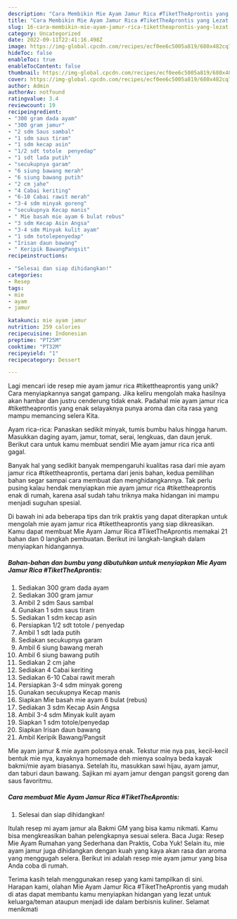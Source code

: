 ```yaml
---
description: "Cara Membikin Mie Ayam Jamur Rica #TiketTheAprontis yang Lezat Sekali"
title: "Cara Membikin Mie Ayam Jamur Rica #TiketTheAprontis yang Lezat Sekali"
slug: 16-cara-membikin-mie-ayam-jamur-rica-tikettheaprontis-yang-lezat-sekali
category: Uncategorized
date: 2022-09-11T22:41:16.498Z
image: https://img-global.cpcdn.com/recipes/ecf0ee6c5005a819/680x482cq70/mie-ayam-jamur-rica-tikettheaprontis-foto-resep-utama.jpg
hideToc: false
enableToc: true
enableTocContent: false
thumbnail: https://img-global.cpcdn.com/recipes/ecf0ee6c5005a819/680x482cq70/mie-ayam-jamur-rica-tikettheaprontis-foto-resep-utama.jpg
cover: https://img-global.cpcdn.com/recipes/ecf0ee6c5005a819/680x482cq70/mie-ayam-jamur-rica-tikettheaprontis-foto-resep-utama.jpg
author: Admin
authorAv: notfound
ratingvalue: 3.4
reviewcount: 19
recipeingredient:
- "300 gram dada ayam"
- "300 gram jamur"
- "2 sdm Saus sambal"
- "1 sdm saus tiram"
- "1 sdm kecap asin"
- "1/2 sdt totole  penyedap"
- "1 sdt lada putih"
- "secukupnya garam"
- "6 siung bawang merah"
- "6 siung bawang putih"
- "2 cm jahe"
- "4 Cabai keriting"
- "6-10 Cabai rawit merah"
- "3-4 sdm minyak goreng"
- "secukupnya Kecap manis"
- " Mie basah mie ayam 6 bulat rebus"
- "3 sdm Kecap Asin Angsa"
- "3-4 sdm Minyak kulit ayam"
- "1 sdm totolepenyedap"
- "Irisan daun bawang"
- " Keripik BawangPangsit"
recipeinstructions:

- "Selesai dan siap dihidangkan!"
categories:
- Resep
tags:
- mie
- ayam
- jamur

katakunci: mie ayam jamur 
nutrition: 259 calories
recipecuisine: Indonesian
preptime: "PT25M"
cooktime: "PT32M"
recipeyield: "1"
recipecategory: Dessert

---
```





Lagi mencari ide resep mie ayam jamur rica #tikettheaprontis yang unik? Cara menyiapkannya sangat gampang. Jika keliru mengolah maka hasilnya akan hambar dan justru cenderung tidak enak. Padahal mie ayam jamur rica #tikettheaprontis yang enak selayaknya punya aroma dan cita rasa yang mampu memancing selera Kita.





Ayam rica-rica: Panaskan sedikit minyak, tumis bumbu halus hingga harum. Masukkan daging ayam, jamur, tomat, serai, lengkuas, dan daun jeruk. Berikut cara untuk kamu membuat sendiri Mie ayam jamur rica rica anti gagal.

Banyak hal yang sedikit banyak mempengaruhi kualitas rasa dari mie ayam jamur rica #tikettheaprontis, pertama dari jenis bahan, kedua pemilihan bahan segar sampai cara membuat dan menghidangkannya. Tak perlu pusing kalau hendak menyiapkan mie ayam jamur rica #tikettheaprontis enak di rumah, karena asal sudah tahu triknya maka hidangan ini mampu menjadi suguhan spesial.






Di bawah ini ada beberapa tips dan trik praktis yang dapat diterapkan untuk mengolah mie ayam jamur rica #tikettheaprontis yang siap dikreasikan. Kamu dapat membuat Mie Ayam Jamur Rica #TiketTheAprontis memakai 21 bahan dan 0 langkah pembuatan. Berikut ini langkah-langkah dalam menyiapkan hidangannya.

<!--inarticleads1-->

##### Bahan-bahan dan bumbu yang dibutuhkan untuk menyiapkan Mie Ayam Jamur Rica #TiketTheAprontis:

1. Sediakan 300 gram dada ayam
1. Sediakan 300 gram jamur
1. Ambil 2 sdm Saus sambal
1. Gunakan 1 sdm saus tiram
1. Sediakan 1 sdm kecap asin
1. Persiapkan 1/2 sdt totole / penyedap
1. Ambil 1 sdt lada putih
1. Sediakan secukupnya garam
1. Ambil 6 siung bawang merah
1. Ambil 6 siung bawang putih
1. Sediakan 2 cm jahe
1. Sediakan 4 Cabai keriting
1. Sediakan 6-10 Cabai rawit merah
1. Persiapkan 3-4 sdm minyak goreng
1. Gunakan secukupnya Kecap manis
1. Siapkan  Mie basah mie ayam 6 bulat (rebus)
1. Sediakan 3 sdm Kecap Asin Angsa
1. Ambil 3-4 sdm Minyak kulit ayam
1. Siapkan 1 sdm totole/penyedap
1. Siapkan Irisan daun bawang
1. Ambil  Keripik Bawang/Pangsit


Mie ayam jamur &amp; mie ayam polosnya enak. Tekstur mie nya pas, kecil-kecil bentuk mie nya, kayaknya homemade deh mienya soalnya beda kayak bakmi/mie ayam biasanya. Setelah itu, masukkan sawi hijau, ayam jamur, dan taburi daun bawang. Sajikan mi ayam jamur dengan pangsit goreng dan saus favoritmu. 

<!--inarticleads2-->

##### Cara membuat Mie Ayam Jamur Rica #TiketTheAprontis:


1. Selesai dan siap dihidangkan!

Itulah resep mi ayam jamur ala Bakmi GM yang bisa kamu nikmati. Kamu bisa mengkreasikan bahan pelengkapnya sesuai selera. Baca Juga: Resep Mie Ayam Rumahan yang Sederhana dan Praktis, Coba Yuk! Selain itu, mie ayam jamur juga dihidangkan dengan kuah yang kaya akan rasa dan aroma yang menggugah selera. Berikut ini adalah resep mie ayam jamur yang bisa Anda coba di rumah. 

Terima kasih telah menggunakan resep yang kami tampilkan di sini. Harapan kami, olahan Mie Ayam Jamur Rica #TiketTheAprontis yang mudah di atas dapat membantu kamu menyiapkan hidangan yang lezat untuk keluarga/teman ataupun menjadi ide dalam berbisnis kuliner. Selamat menikmati
